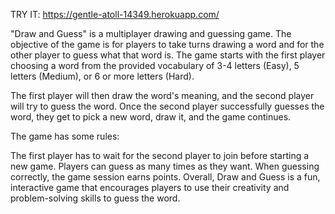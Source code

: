 TRY IT: https://gentle-atoll-14349.herokuapp.com/

"Draw and Guess" is a multiplayer drawing and guessing game. The objective of the game is for players to take turns drawing a word and for the other player to guess what that word is. The game starts with the first player choosing a word from the provided vocabulary of 3-4 letters (Easy), 5 letters (Medium), or 6 or more letters (Hard).

The first player will then draw the word's meaning, and the second player will try to guess the word. Once the second player successfully guesses the word, they get to pick a new word, draw it, and the game continues.

The game has some rules:

The first player has to wait for the second player to join before starting a new game.
Players can guess as many times as they want.
When guessing correctly, the game session earns points.
Overall, Draw and Guess is a fun, interactive game that encourages players to use their creativity and problem-solving skills to guess the word.